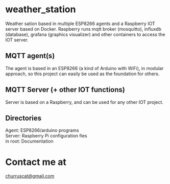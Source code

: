 # weather_station
Weather sation based in multiple ESP8266 agents and a Raspberry IOT server based on Docker. 
Raspberry runs mqtt broker (mosquitto), influxdb (database), grafana (graphics visualizer) and other containers to access the IOT server.
## MQTT agent(s)
The agent is based in an ESP8266 (a kind of Arduino with WiFi), in modular approach, so this project can easily be used as the foundation for others.
## MQTT Server (+ other IOT functions)
Server is based on a Raspberry, and can be used for any other IOT project.
## Directories
Agent: ESP8266/arduino programs  
Server: Raspberry Pi configuration fies    
in root: Documentation   
# Contact me at
churruscat@gmail.com

